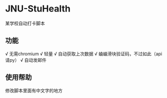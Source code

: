 # JNU-StuHealth
某学校自动打卡脚本

## 功能
√ 无需chromium
√ 轻量
√ 自动获取上次数据
√ 蛐蛐滑块验证码，不过如此（api请py）
√ 自动发邮件

## 使用帮助
修改脚本里面有中文字的地方
